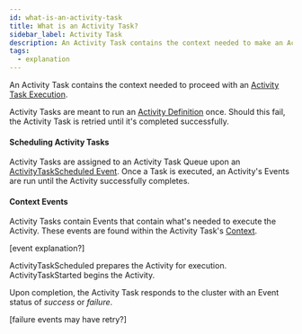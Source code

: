 ```yaml
---
id: what-is-an-activity-task
title: What is an Activity Task?
sidebar_label: Activity Task
description: An Activity Task contains the context needed to make an Activity Task Execution.
tags:
  - explanation
---
```


An Activity Task contains the context needed to proceed with an [Activity Task Execution](/docs/concepts/what-is-an-activity-task-execution).

Activity Tasks are meant to run an [Activity Definition](/docs/concepts/what-is-an-activity-definition) once. Should this fail, the Activity Task is retried until it's completed successfully.

#### Scheduling Activity Tasks

Activity Tasks are assigned to an Activity Task Queue upon an [ActivityTaskScheduled Event](/docs/concepts/what-is-an-activity-task#scheduling-activity-tasks). Once a Task is executed, an Activity's Events are run until the Activity successfully completes.

#### Context Events

Activity Tasks contain Events that contain what's needed to execute the Activity. These events are found within the Activity Task's [Context](/docs/concepts/what-is-an-activity-task#context-events).

[event explanation?]

ActivityTaskScheduled prepares the Activity for execution. ActivityTaskStarted begins the Activity.

Upon completion, the Activity Task responds to the cluster with an Event status of _success_ or _failure_.

[failure events may have retry?]
